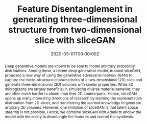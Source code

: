 ---
title: "Feature Disentanglement in generating three-dimensional structure from two-dimensional slice with sliceGAN"

# Authors
# If you created a profile for a user (e.g. the default `admin` user), write the username (folder name) here 
# and it will be replaced with their full name and linked to their profile.
authors:
- admin
- Jong Chul Ye

# Author notes (optional)
author_notes: ""

date: "2020-05-01T00:00:00Z"
doi: ""

# Schedule page publish date (NOT publication's date).
publishDate: "2021-05-21T00:00:00Z"

# Publication type.
# Legend: 0 = Uncategorized; 1 = Conference paper; 2 = Journal article;
# 3 = Preprint / Working Paper; 4 = Report; 5 = Book; 6 = Book section;
# 7 = Thesis; 8 = Patent
publication_types: ["3"]

# Publication name and optional abbreviated publication name.
publication: In ArXiv
publication_short: In ArXiv

abstract: Deep generative models are known to be able to model arbitrary probability distributions. Among these, a recent deep generative model, dubbed sliceGAN, proposed a new way of using the generative adversarial network (GAN) to capture the micro-structural characteristics of a two-dimensional (2D) slice and generate three-dimensional (3D) volumes with similar properties. While 3D micrographs are largely beneficial in simulating diverse material behavior, they are often much harder to obtain than their 2D counterparts. Hence, sliceGAN opens up many interesting directions of research by learning the representative distribution from 2D slices, and transferring the learned knowledge to generate arbitrary 3D volumes. However, one limitation of sliceGAN is that latent space steering is not possible. Hence, we combine sliceGAN with AdaIN to endow the model with the ability to disentangle the features and control the synthesis.

# Summary. An optional shortened abstract.
summary: SliceGAN, stochastic model to synthesize 3D microstructures from 2D images, is endowed with the ability to disentangle features, and continuously control these features via AdaIN.

tags: [Feature disentanglement, AdaIN, SliceGAN]

# Display this page in the Featured widget?
featured: true

# Custom links (uncomment lines below)
# links:
# - name: Custom Link
#   url: http://example.org

url_pdf: 'https://arxiv.org/abs/2105.00194'
url_code: 'https://github.com/bispl-kaist/SliceGAN_AdaIN'
url_dataset: ''
url_poster: ''
url_project: ''
url_slides: ''
url_source: ''
url_video: ''

# Featured image
# To use, add an image named `featured.jpg/png` to your page's folder. 
image:
  caption: 'Image credit: Hyungjin Chung'
  focal_point: ""
  preview_only: false

# Associated Projects (optional).
#   Associate this publication with one or more of your projects.
#   Simply enter your project's folder or file name without extension.
#   E.g. `internal-project` references `content/project/internal-project/index.md`.
#   Otherwise, set `projects: []`.
projects:
- []

# Slides (optional).
#   Associate this publication with Markdown slides.
#   Simply enter your slide deck's filename without extension.
#   E.g. `slides: "example"` references `content/slides/example/index.md`.
#   Otherwise, set `slides: ""`.
slides: ""
---
